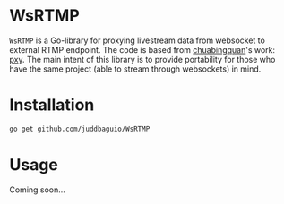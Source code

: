 # WsRTMP

`WsRTMP` is a Go-library for proxying livestream data from websocket to external RTMP endpoint.
The code is based from [chuabingquan](https://github.com/chuabingquan)'s work: [pxy](https://github.com/chuabingquan/pxy).
The main intent of this library is to provide portability for those who have the same project (able to stream through websockets) in mind.

# Installation
```bash
go get github.com/juddbaguio/WsRTMP
```

# Usage

Coming soon...